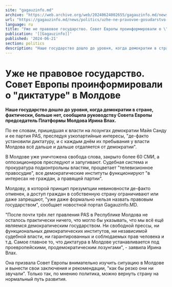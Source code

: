 ```yaml
---
site: "gagauzinfo.md"
archive: "https://web.archive.org/web/20240624002655/gagauzinfo.md/news/politics/uzhe-ne-pravovoe-gosudarstvo-sovet-evropi-proinformirovali-o-diktature-v-moldove"
url: "https://gagauzinfo.md/news/politics/uzhe-ne-pravovoe-gosudarstvo-sovet-evropi-proinformirovali-o-diktature-v-moldove"
language: ru
title: "Уже не правовое государство. Совет Европы проинформировали о \"диктатуре\" в Молдове"
publication: '[[Gagauzinfo]]'
published: '2024-06-21'
section: politics
description: "Наше государство дошло до уровня, когда демократии в стране, фактически, больше нет, сообщила руководству Совета Европы председатель Платформы Молдова Ирина Влах."
---
```


# Уже не правовое государство. Совет Европы проинформировали о "диктатуре" в Молдове

**Наше государство дошло до уровня, когда демократии в стране, фактически, больше нет, сообщила руководству Совета Европы председатель Платформы Молдова Ирина Влах.**

По ее словам, пришедшая к власти на лозунгах демократии Майя Санду и ее партия PAS, преследуя узкопартийные интересы, "де-факто установили диктатуру, и с каждым днём их пребывания у власти Молдова всё дальше и дальше отдаляется от демократии".

В Молдове уже уничтожена свобода слова, закрыто более 60 СМИ, а оппозиционеров преследуют и запугивают. Судебная система и прокуратура подконтрольны властям, процветает "телевизионное правосудие", все демократические институты функционируют "в интересах не граждан, а правящей партии".

Молдову, в которой принцип презумпции невиновности де-факто отменен, а доступ граждан в собственную страну ограничивают или даже запрещают, "уже даже формально нельзя назвать правовым государством", сообщает новостной портал Gagauzinfo.MD.

"После почти трёх лет правления PAS в Республике Молдова не осталось практически ничего, что могло бы указывать, что мы всё ещё являемся демократическим государством. Ни свободной прессы, ни функциональных демократических институтов, ни независимой судебной власти, ни гарантированных и соблюдаемых прав человека и т.д. Самое главное то, что диктатура в Молдове устанавливается под проевропейскими, продемократическим лозунгами", - заявила Ирина Влах.

Она призвала Совет Европы внимательно изучить ситуацию в Молдове и вынести свои заключения и рекомендации, "как бы резко они ни звучали". Только так, по мнению политика, можно вернуть страну на нормальный путь развития.